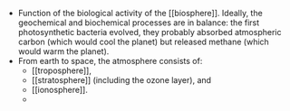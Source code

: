 - Function of the biological activity of the [[biosphere]]. Ideally, the geochemical and biochemical processes are in balance: the first photosynthetic bacteria evolved, they probably absorbed atmospheric carbon (which would cool the planet) but released methane (which would warm the planet).
- From earth to space, the atmosphere consists of:
	- [[troposphere]],
	- [[stratosphere]] (including the ozone layer), and
	- [[ionosphere]].
	-